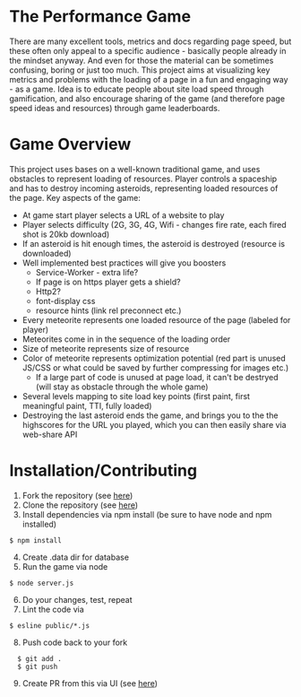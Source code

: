 # The Performance Game
There are many excellent tools, metrics and docs regarding page speed, but these often only appeal to a specific audience - basically people already in the mindset anyway. And even for those the material can be sometimes confusing, boring or just too much. This project aims at visualizing key metrics and problems with the loading of a page in a fun and engaging way - as a game. Idea is to educate people about site load speed through gamification, and also encourage sharing of the game (and therefore page speed ideas and resources) through game leaderboards.


# Game Overview
 This project uses bases on a well-known traditional game, and uses obstacles to represent loading of resources. Player controls a spaceship and has to destroy incoming asteroids, representing loaded resources of the page. Key aspects of the game:
* At game start player selects a URL of a website to play
* Player selects difficulty (2G, 3G, 4G, Wifi - changes fire rate, each fired shot is 20kb download)
* If an asteroid is hit enough times, the asteroid is destroyed (resource is downloaded)
* Well implemented best practices will give you boosters
    * Service-Worker - extra life?
    * If page is on https player gets a shield?
    * Http2?
    * font-display css
    * resource hints (link rel preconnect etc.)
* Every meteorite represents one loaded resource of the page (labeled for player)
* Meteorites come in in the sequence of the loading order
* Size of meteorite represents size of resource
* Color of meteorite represents optimization potential (red part is unused JS/CSS or what could be saved by further compressing for images etc.)
    * If a large part of code is unused at page load, it can't be destryed (will stay as obstacle through the whole game)
* Several levels mapping to site load key points (first paint, first meaningful paint, TTI, fully loaded)
* Destroying the last asteroid ends the game, and brings you to the the highscores for the URL you played, which you can then easily share via web-share API




# Installation/Contributing
1. Fork the repository (see [here](https://help.github.com/articles/fork-a-repo/#fork-an-example-repository))
2. Clone the repository (see [here](https://help.github.com/articles/cloning-a-repository/))
3. Install dependencies via npm install (be sure to have node and npm installed)

  ```none
  $ npm install 
  ```
4. Create .data dir for database
5. Run the game via node
  ```none
  $ node server.js 
  ```
6. Do your changes, test, repeat
7. Lint the code via
  ```none
  $ esline public/*.js
  ```
8. Push code back to your fork
```none
  $ git add .
  $ git push
  ```
9. Create PR from this via UI (see [here](https://help.github.com/articles/creating-a-pull-request-from-a-fork/))



